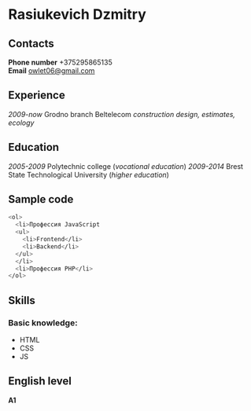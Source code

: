 # Rasiukevich Dzmitry

## Contacts

**Phone number** +375295865135  
**Email** owlet06@gmail.com

## Experience

_2009-now_ Grodno branch Beltelecom
_construction design, estimates, ecology_

## Education

_2005-2009_ Polytechnic college (_vocational education_)
_2009-2014_ Brest State Technological University (_higher education_)

## Sample code

```sh
<ol>
  <li>Профессия JavaScript
  <ul>
    <li>Frontend</li>
    <li>Backend</li>
  </ul>
  </li>
  <li>Профессия PHP</li>
</ol>
```

## Skills

### Basic knowledge:

- HTML
- CSS
- JS

## English level

**A1**

